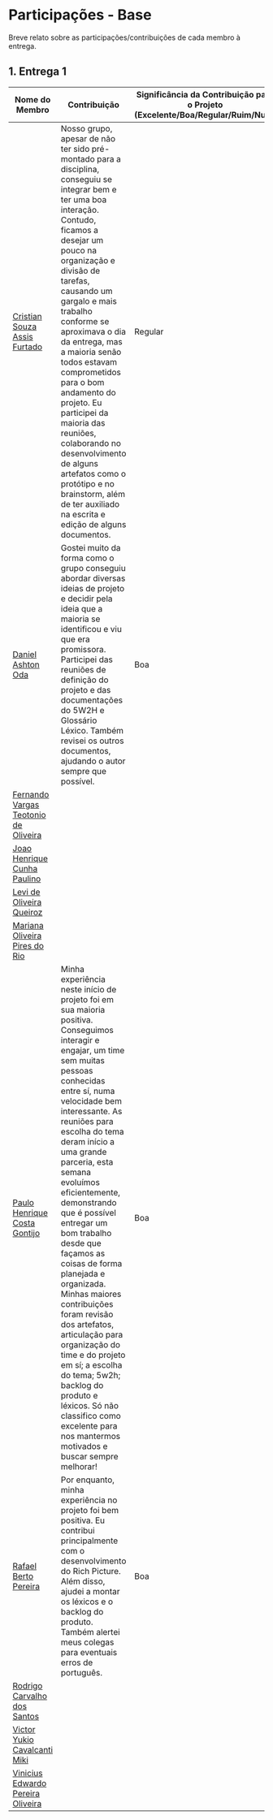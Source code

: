 # Participações - Base

Breve relato sobre as participações/contribuições de cada membro à entrega. 

## 1. Entrega 1

|Nome do Membro | Contribuição | Significância da Contribuição para o Projeto (Excelente/Boa/Regular/Ruim/Nula) |
| -- | -- | -- |
| [Cristian Souza Assis Furtado](https://github.com/csafurtado)  |  Nosso grupo, apesar de não ter sido pré-montado para a disciplina, conseguiu se integrar bem e ter uma boa interação. Contudo, ficamos a desejar um pouco na organização e divisão de tarefas, causando um gargalo e mais trabalho conforme se aproximava o dia da entrega, mas a maioria senão todos estavam comprometidos para o bom andamento do projeto. Eu participei da maioria das reuniões, colaborando no desenvolvimento de alguns artefatos como o protótipo e no brainstorm, além de ter auxiliado na escrita e edição de alguns documentos. | Regular |
|[Daniel Ashton Oda](https://github.com/danieloda) | Gostei muito da forma como o grupo conseguiu abordar diversas ideias de projeto e decidir pela ideia que a maioria se identificou e viu que era promissora. Participei das reuniões de definição do projeto e das documentações do 5W2H e Glossário Léxico. Também revisei os outros documentos, ajudando o autor sempre que possível. | Boa |
|[Fernando Vargas Teotonio de Oliveira](https://github.com/SFernandoS) |  |
|[Joao Henrique Cunha Paulino](https://github.com/JoaoHenrique12) |  |
|[Levi de Oliveira Queiroz](https://github.com/LeviQ27) |  |
|[Mariana Oliveira Pires do Rio](https://github.com/MarianaPRio) |  |
|[Paulo Henrique Costa Gontijo](https://github.com/paulohgontijoo) | Minha experiência neste início de projeto foi em sua maioria positiva. Conseguimos interagir e engajar, um time sem muitas pessoas conhecidas entre sí, numa velocidade bem interessante. As reuniões para escolha do tema deram início a uma grande parceria, esta semana evoluímos eficientemente, demonstrando que é possível entregar um bom trabalho desde que façamos as coisas de forma planejada e organizada. Minhas maiores contribuições foram revisão dos artefatos, articulação para organização do time e do projeto em sí; a escolha do tema; 5w2h; backlog do produto e léxicos. Só não classifico como excelente para nos mantermos motivados e buscar sempre melhorar! | Boa |
|[Rafael Berto Pereira](https://github.com/RafaelBP02) | Por enquanto, minha experiência no projeto foi bem positiva. Eu contribui principalmente com o desenvolvimento do Rich Picture. Além disso, ajudei a montar os léxicos e o backlog do produto. Também alertei meus colegas para eventuais erros de português. | Boa
|[Rodrigo Carvalho dos Santos](https://github.com/Rocsantos) |  |
|[Victor Yukio Cavalcanti Miki](https://github.com/yukioz) |  |
|[Vinicius Edwardo Pereira Oliveira](https://github.com/viniciused26) |  |
